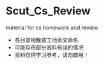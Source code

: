 # Scut_Cs_Review
material for cs homework and review
- 各目录用散装工地英文命名
- 可能存在部分资料有误的情况
- 资料仅供学习参考，请勿商用！
